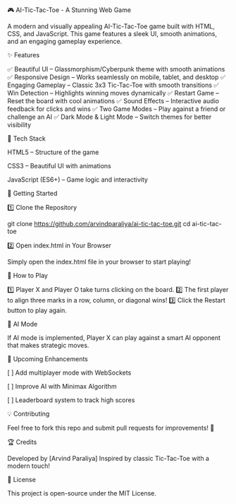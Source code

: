🎮 AI-Tic-Tac-Toe - A Stunning Web Game

A modern and visually appealing AI-Tic-Tac-Toe game built with HTML, CSS, and JavaScript. This game features a sleek UI, smooth animations, and an engaging gameplay experience.


✨ Features

✅ Beautiful UI – Glassmorphism/Cyberpunk theme with smooth animations
✅ Responsive Design – Works seamlessly on mobile, tablet, and desktop
✅ Engaging Gameplay – Classic 3x3 Tic-Tac-Toe with smooth transitions
✅ Win Detection – Highlights winning moves dynamically
✅ Restart Game – Reset the board with cool animations
✅ Sound Effects – Interactive audio feedback for clicks and wins
✅ Two Game Modes – Play against a friend or challenge an AI
✅ Dark Mode & Light Mode – Switch themes for better visibility


🔧 Tech Stack

HTML5 – Structure of the game

CSS3 – Beautiful UI with animations

JavaScript (ES6+) – Game logic and interactivity


🚀 Getting Started

1️⃣ Clone the Repository

git clone https://github.com/arvindparaliya/ai-tic-tac-toe.git
cd ai-tic-tac-toe

2️⃣ Open index.html in Your Browser

Simply open the index.html file in your browser to start playing!

🎯 How to Play

1️⃣ Player X and Player O take turns clicking on the board.
2️⃣ The first player to align three marks in a row, column, or diagonal wins!
3️⃣ Click the Restart button to play again.

🤖 AI Mode 

If AI mode is implemented, Player X can play against a smart AI opponent that makes strategic moves.

📌 Upcoming Enhancements

[ ] Add multiplayer mode with WebSockets

[ ] Improve AI with Minimax Algorithm

[ ] Leaderboard system to track high scores


💡 Contributing

Feel free to fork this repo and submit pull requests for improvements! 🚀

🏆 Credits

Developed by [Arvind Paraliya]
Inspired by classic Tic-Tac-Toe with a modern touch!

📜 License

This project is open-source under the MIT License.
